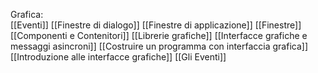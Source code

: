 Grafica:	
	[[Eventi]]
	[[Finestre di dialogo]]
	[[Finestre di applicazione]]
	[[Finestre]]
	[[Componenti e Contenitori]]
	[[Librerie grafiche]]
	[[Interfacce grafiche e messaggi asincroni]]
	[[Costruire un programma con interfaccia grafica]]
	[[Introduzione alle interfacce grafiche]]
	[[Gli Eventi]]